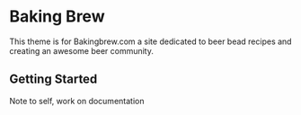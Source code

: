Baking Brew
===

This theme is for Bakingbrew.com a site dedicated to beer bead recipes and creating an awesome beer community.

Getting Started
---------------

Note to self, work on documentation
